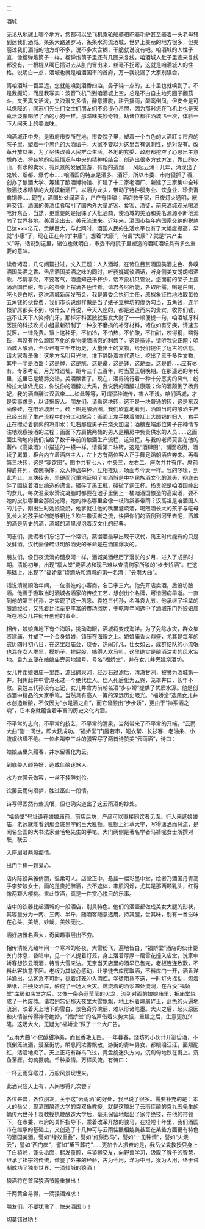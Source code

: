 二

酒城

无论从地球上哪个地方，您都可以坐飞机乘轮船骑骆驼骑毛驴甚至骑着一头老母猪到达我们酒城。条条大路通罗马，条条水沟流酒城，世界上美丽的地方很多，但美丽过我们酒城的地方却不多，说不多太含糊，干脆就说没有吧。咱酒城的人性子直，像榴弹炮筒子一样，榴弹炮筒子里还有几圈来复线，咱酒城人肚子里连来复线都没有，一根棍从嘴巴插进去从肛门冒出来，丝毫不拐弯，这就是咱酒城人的性格。说明白一点，酒城也就是咱酒国市的首府，万一我说漏了大家别误会。

离咱酒城一百里远，您就能嗅到酒香四溢，鼻子钝一点的，五十里也就嗅到了。不是我魔幻，而是我写实：波音飞机飞到咱酒城上空，总是不由自主地兜圈子翻筋斗，又天真又活泼，又浪漫又多情，醉意朦胧，耕云播雨，颠鸾倒凤，但安全是可以保障的，同志们先生们女士们朋友们不必提心吊胆，因为那时您在飞机上也是天真活泼像喝醉了酒的小狗一样。那滋味美妙奇特，劝诸位都往酒城飞一次，体验一下人间天上的美滋味。

咱酒城正中央，是市府市委所在地，市委院子里，塑着一个白色的大酒缸；市府的院子里，塑着一个黑色的大酒坛子。大家不要以为这里含有讽刺性，绝对没有。改革开放以来，为了尽快改善人民群众生活，各地的党委、政府都挖空了心思出主意想办法，将各地的实际情况与中央的精神相结合，创造出很多方式方法，靠山的吃山，有水的卖水，有风景的发展旅游，有烟的造烟……风起云涌十几年，涌现出了鬼城、烟都、爆竹市……咱酒国的特点是酒多、酒好，所以市委、市府狠抓了酒，创办了酿酒大学、筹建了酿酒博物馆、扩建了十二家老酒厂、新建了三家集中全球酿酒技术精华的大规模新酒厂。以酒为龙头，带动了特种服务业、饮食业、珍贵畜禽饲养……现在，酒国处处闻酒香，户户有佳酿；酒店数千家，日夜灯火通明，觥筹交错。酒国的美酒佳肴吸引了国内外大量游客、食客、酒徒，前来酒城观光喝酒吃好东西，当然，更重要的是招徕了大批酒商，使酒城的美酒和美名源源不断地流向了世界各地。美酒流出去，美元流进来。近年来，酒国市每年向国家交纳的税款已达×××亿元，贡献巨大，与此同时，酒国人民的生活水平也有了大幅度提高，早就“小康”了，现在正在奔向“中康”，想着“大康”，何谓“大康”？就是“共产主义”呀。话说到这里，诸位也就明白，市委市府院子里塑造的酒缸酒坛具有多么重要的意味。

读者诸君，几句闲篇扯过，文入正题：人入酒城，在诸位目赏酒国美酒之色、鼻嗅酒国美酒之香、舌品酒国美酒之味的同时，听我娓娓谈酒话，听身侧美女朗朗唱酒歌，尽情享受，不要客气，酒逢知己千杯少，话不投机只管说。您面前的架子上摆满酒国佳酿，架后的条桌上摆满各色佳肴，请君各尽所能，各取所需，喝是白喝，吃也是白吃，这次酒城新闻发布会，我是筹委会执行主任，原拟象征性地收取每位五角钱的伙食费，我们市长说那样做是当了婊子立牌坊的虚伪勾当，五角钱，连半根驴屌都买不到，收什么？再说，今天入座的，都是远道而来的贵宾，收你们钱，岂不让天下人笑掉门牙，那样牙科医院就要发大财了——顺便提一句，咱酒城牙科医院的科技攻关小组最新研制了一种永不磨损的补牙材料，诸位如有牙疾，请速去就医，一律免费。镶上这种牙，不怕冷，不怕热，不怕酸，不怕甜，咬得钢，嚼得铁，再没有什么顽固不化的食物能阻挡您的利齿了。这是插述，请听我说正题：咱酒城人酿酒，至少已有三千年历史，大量出土的文物，给我们提供了远古的信息。请大家看录像：这地方名叫月光堆，堆下静卧着古代遗址，挖出了三千多件文物，其中一半是酒器：这是觯，这是觥，这是罍，这是钵，这是盉，这是爵……应有尽有。专家考证，月光堆遗址，距今三千五百年，时当夏王朝晚期。在那遥远的年代里，这里已是觞爵交错，美酒飘香了。现在，酒界流行着一种十分恶劣的风气：纷纷拉大旗做虎皮，你说你的酒醉过大禹，我说我的酒醉过康熙；你的酒颠倒了杨贵妃，我的酒麻醉过汉武帝……如此等等，可谓谬种流传，害人不浅。咱们酒城，才是实事求是，以证据服人。朋友们，请看这块砖，这不是一块普通的砖，这是东汉画像砖，在咱酒城出土。砖上图是酿酒图。我们欣喜地看到，酒国当时的酿酒生产已经出现了生产流程中的分工和配合：画面上左手扶着酿缸上大圆锅的妇人，右手正在搅动着锅内的冷却水；缸右那位男子在烧火加温；酒槽左端那位男子在神情专注地观察接酒的过程；画面下方肩挑两桶的男人是糟房中负责供水的人员……这画面生动地向我们描绘了数千年前的酿酒生产流程，这流程，与我的老师莫言在他的著作《高粱酒》中描述的一模一样。请看第二块砖，这是“酒肆图”，铺面临街，酒坛子累累，柜台内立着酒店主人，左上方有两位客人正手舞足蹈朝酒店奔来。再看第三块砖，这是“宴饮图”，图中共有七人，中央三，左右二，座次井井有序。席前樽爵并列，碟碗横陈，众人捧盘举杯，互相推劝，场面与今天一样。我的啰嗦，到此为止，三块砖头，坚硬而沉重地证明了咱酒城是中华民族酒文化的源头，彻底击碎了围绕着酒史编造的谎言，砸碎了禹王瓶，碰破了霸王杯。杨贵妃是咱酒国嫁出的女儿，每次温泉水滑洗凝脂时都要在池子里倒上一桶咱酒国酿造的高粱酒，要不她的皮肤哪里会那般光滑，她的神态哪里会像一枝海棠春带雨？汉高祖是咱酒国人的儿子，刚出生时她娘没奶，他爹就往他的嘴里灌烧酒，喝烈酒长大的孩子与吃母乳长大的孩子如何能够相比？吹牛撒谎者之流，快把你们的酒倒到河里去吧，酒城的酒是历史的酒，酒城的酒里浸泡着汉文化的经典。

同志们，撒谎者们忘记了一个常识，蒸馏酒最早出现于汉代，禹王时代能有的只是发酵酒。汉代画像砖证明酿酒史的革命是在酒国爆发的。

朋友们，像日夜流淌的醴泉河一样，酒城美酒经历了漫长的岁月，进入了成熟时期。清朝初年，出现“福大堂”烧酒坊和现已难以查清何家所酿的“步步娇酒”。在这基础上，出现了“福娇堂”烧酒坊和酒城的第一名酒：“云雨大曲”。

话说清朝顺治年间，一位袁姓的小客商，名已字三六。他先开店卖酒，后设坊酿酒。他善于吸取当时酒城各酒家的传统工艺，想创出个名牌，可惜因病早逝。一直到他的第三代孙，才实现了这一夙愿。袁姓三代孙，名叫袁九五，他承继了祖辈的酿酒经验，又凭着比祖辈更丰富的市场阅历，于乾隆年间选中了酒城东门外娘娘庙所在地女儿井街开创他的事业。

相传，娘娘庙地下有个海眼，挑动海眼，酒城将变成海洋。为了免除水灾，群众集资建庙，并塑了一个金身娘娘，镇压在海眼之上。娘娘庙香火鼎盛，尤其是每年的农历四月初八日，在这里赶庙会，烧香，热闹非凡，仕女如云，成群结队的小流氓也混在女人堆里，摸奶子，捏屁股，搞得人欢马叫。这里确实是酿酒沽卖的风水宝地。袁九五便在娘娘庙旁买地建号，号名“福娇堂”，并在女儿井旁建烧酒坊。

女儿井距娘娘庙一里路，源出醴泉河，经沙石过滤后，清澈甘洌，被誉为酒城第一井。相传此井中曾淹死过一个绝代佳人。佳人死后化为云霓，笼罩井口，长年不散。袁姓三代孙没有忘记，女儿井曾为前朝名酒“步步娇”提供了优质水源。他是创造酒中精品的大家手笔，当然具有高人一筹的深远历史眼光。“福娇堂”选用女儿井水创造新酿，不仅因为“水是酒之血”，而它曾酿出“步步娇”，更由于“神系酒之魂”，它本身就蕴含着丰富的历史文化内涵。

不平常的志向，不平常的技艺，不平常的清泉，当然带来了不平常的开端。“云雨大曲”刚一问世，即大获成功。“福娇堂”门庭若市，短衣帮、长衫客、老油条、小流氓络绎不绝。一位名叫李三斗的骚客写了两首诗赞美“云雨酒”，诗曰：

娘娘庙里久藏春，井水留香化为云。

到底美人颜色好，造成佳酿迷煞人。

水为衣裳云做容，一丝不挂醉刘伶。

饮罢云雨何须梦，胜过巫山一段情。

诗写得固然有些流氓，但也确实道出了这云雨酒的妙处。

“福娇堂”号址设在娘娘庙前，前店后坊，产品可以直接同饮者见面。行人来逛娘娘庙，老远就能看到那金底黑字的巨大匾额。匾额上行草大字，写得潇洒而风流，是闻名全国的大书法家金毛龟先生的手笔。大门两侧是著名学者马裤呢女士所撰对联，联云：

入座眉凝两股痴情。

出门手捧一颗爱心。

店内陈设典雅俏丽，温柔可人。店堂正中，悬挂一幅彩墨中堂，绘者乃酒国丹青高手李梦娘女士，画的是贵妃醉酒，衣不遮体，丰肌闪烁，尤其是那两颗乳头，红得像两颗大樱桃。来此饮酒，真是一件赏心悦目的乐事。

店中的饮器比起酒城的一般酒店，别具特色。他们的酒壶都做成美女大腿的形状，其容量分为一两、三两、半斤，随酒客随意选用。持其腿，尝其味，别有一番滋味在心头。美哉，妙哉，美妙无比。

酒好店雅名声大，奇闻趣事层出不穷。

相传清朝光绪年间一个寒冷的冬夜，大雪纷飞，遍地皆白，“福娇堂”酒店的伙计要关门休息，昏暗中，见一个人提着灯笼，身上落着厚厚一层雪花撞入店堂，说家中娇客想饮云雨酒，特冒大雪来沽。无奈当天店里的酒早已售完，老板连连致歉，不料此客执意不回。老板为其诚心感动，让学徒去库房取酒，不料库门一开，酒香洋洋涌出，沽客急不可耐，挑着灯笼冲入酒库。学徒阻挡不迭，一时灯火摇动，燃着笼纸，并殃及酒库，酿成了一场大火灾。燃烧着的酒浆四处流淌，在吞没“福娇堂”库房和店堂之后，又像一条条蓝莹莹的火龙，流到对面的娘娘庙里，把庙堂烧成了一片废墟。诸君别忘记那天夜里大雪飘飘，地上积着琼屑碎玉，蓝色的火遍地流淌，映着天上地下的雪白，景色奇异瑰丽，难以形诸笔墨。大火之后，起火原因和火情被传得神奇绝妙，“福娇堂”的名声借着火势大振，重建之后，生意更加兴隆。这场大火，无疑为“福娇堂”做了一个大广告。

“云雨大曲”不仅醇甜净美，而且香艳无匹。一年暮春，烧坊的小伙计开篓舀酒，不慎倒笼流酒，浸至街坊，瞬息间浓香飘散，游街的青年男女，都眼泪汪汪，面颊酡红，活活地痴了。天上正巧有群鸟飞过，竟盘旋迷失方向，沉甸甸地跌在街上。沉鱼落雁。勾魂摄魄。千种柔情。万样风流。有诗曰：

一杯云雨穿喉过，万般风景现世来。

此酒只应天上有，人间哪得几次尝？

各位来宾，各位朋友，关于这“云雨酒”的好处，我已说了很多。需要补充的是：本人的岳父，现酒国酿造大学的袁双鱼教授，就是这酿出了云雨佳酿的袁九五先生的嫡传六世孙！袁教授执鞭酿造大学后，毫无保留地献出了家传绝技，在他的带领下，在市委、市府的关怀指导下，乘着改革开放的骏马，在短短十年里，我们酒国市在继承的基础上，又创造了十几种可与云雨佳酿相媲美甚至在某些方面更有特色的酒国美酒。譬如“绿蚁重叠”，譬如“红鬃烈马”，譬如“一见钟情”，譬如“火烧云”，譬如“西门庆”，譬如“黛玉葬花”……更加令人振奋的是，我岳父袁教授只身上了白猿岭，蓬头垢面，鹤发童颜，与猿猴交友，向野兽学习，汲取了猴子的智慧，继承了祖宗的传统，借鉴了外来的经验，古为今用，洋为中用，猴为人用，终于试制成功了独步世界、一滴倾城的猿酒！

猿酒将在首届猿酒节隆重推出！

千两黄金易得，一滴猿酒难求！

朋友们，不要犹豫了，快来酒国市！

切莫错过哟！